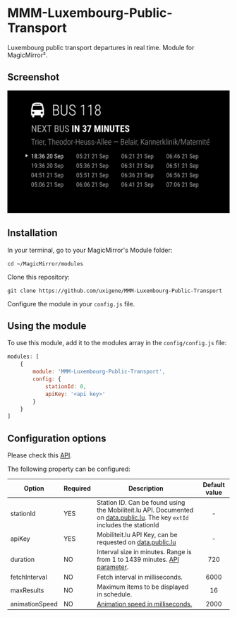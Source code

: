 # MMM-Luxembourg-Public-Transport
Luxembourg public transport departures in real time. Module for MagicMirror².

## Screenshot
![](.github/example.png)

## Installation

In your terminal, go to your MagicMirror's Module folder:
````
cd ~/MagicMirror/modules
````

Clone this repository:
````
git clone https://github.com/uxigene/MMM-Luxembourg-Public-Transport
````

Configure the module in your `config.js` file.

## Using the module

To use this module, add it to the modules array in the `config/config.js` file:
````javascript
modules: [
	{
		module: 'MMM-Luxembourg-Public-Transport',
		config: {
			stationId: 0,
			apiKey: '<api key>'
		}
	}
]
````

## Configuration options
Please check this [API](https://data.public.lu/en/datasets/arrets-de-transport-public-et-departs-en-temps-reel/).

The following property can be configured:

| Option         | Required | Description                                                                                                                                                                             | Default value |
|----------------|----------|-----------------------------------------------------------------------------------------------------------------------------------------------------------------------------------------|:-------------:|
| stationId      | YES      | Station ID. Can be found using the Mobiliteit.lu API. Documented on [data.public.lu](https://data.public.lu/fr/datasets/api-mobiliteit-lu/). The key ```extId``` includes the stationId |       -       |
| apiKey         | YES      | Mobiliteit.lu API Key, can be requested on [data.public.lu](https://data.public.lu/fr/datasets/api-mobiliteit-lu/)                                                                      |       -       |
| duration       | NO       | Interval size in minutes. Range is from 1 to 1439 minutes. [API parameter](http://travelplanner.mobiliteit.lu/restproxy/departureBoard?wadl).                                           |      720      |
| fetchInterval  | NO       | Fetch interval in milliseconds.                                                                                                                                                         |     6000      |
| maxResults     | NO       | Maximum items to be displayed in schedule.                                                                                                                                              |      16       |
| animationSpeed | NO       | [Animation speed in milliseconds.](https://github.com/MichMich/MagicMirror/blob/master/modules/README.md#thisupdatedomspeed)                                                            |     2000      |
